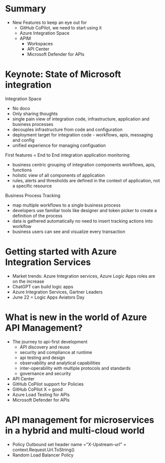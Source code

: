 # Summary
- New Features to keep an eye out for
  - GitHub CoPilot, we need to start using it
  - Azure Integration Space
  - APIM
    - Workspaces
    - API Center
    - Microsoft Defender for APIs

# Keynote: State of Microsoft integration
Integration Space
- No doco
- Only sharing thoughts
- single pain view of integration code, infrastructure, application and business processes
- decouples infrastructure from code and configuration
- deployment target for integration code - workflows, apis, messaging and config
- unified experience for managing configuation

First features = End to End integration application monitoring
- business centric grouping of integration components workflows, apis, functions
- holistic view of all components of application
- rules, alerts and thresholds are defined in the context of application, not a specific resource

Business Process Tracking
- map multiple workflows to a single business process
- developers use familiar tools like designer and token picker to create a definition of the process
- data is gathered automatically no need to insert tracking actions into worklfow
- business users can see and visualize every transaction


# Getting started with Azure Integration Services
- Market trends: Azure Integration services, Azure Logic Apps roles are on the increase
- ChatGPT can build logic apps
- Azure Integration Services, Gartner Leaders
- June 22 = Logic Apps Aviators Day


# What is new in the world of Azure API Management?
-  The journey to api-first development
   -  API discovery and reuse
   -  security and compliance at runtime
   -  api testing and design
   -  observability and analytical capabilities
   -  inter-operability with multiple protocols and standards
   -  governance and security
-  API Center
-  GitHub CoPilot support for Policies
-  GitHub CoPilot X = good 
-  Azure Load Testing for APIs
-  Microsoft Defender for APIs

# API management for microservices in a hybrid and multi-cloud world
- Policy Outbound set header name ="X-Upstream-url" = context.Request.Url.ToString()
- Random Load Balancer Policy